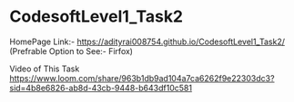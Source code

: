 # CodesoftLevel1_Task2
HomePage Link:- https://adityrai008754.github.io/CodesoftLevel1_Task2/
(Prefrable Option to See:- Firfox)

Video of This Task
https://www.loom.com/share/963b1db9ad104a7ca6262f9e22303dc3?sid=4b8e6826-ab8d-43cb-9448-b643df10c581
